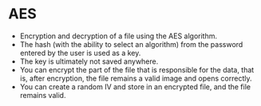 # AES

* Encryption and decryption of a file using the AES algorithm.
* The hash (with the ability to select an algorithm) from the password entered by the user is used as a key.
* The key is ultimately not saved anywhere.
* You can encrypt the part of the file that is responsible for the data, that is, after encryption, the file remains a valid image and opens correctly.
* You can create a random IV and store in an encrypted file, and the file remains valid.
